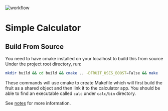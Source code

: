 ![workflow](https://github.com/Hugozys/calc/workflows/calc-ci/badge.svg)

# Simple Calculator

## Build From Source

You need to have cmake installed on your localhost to build this from source
Under the project root directory, run:

```bash
mkdir build && cd build && cmake .. -DFRUIT_USES_BOOST=False && make
```

These commands will use cmake to create Makefile which will first build the fruit as a shared object and then link it to the calculator app.
You should be able to find an executable called `calc` under `calc/bin` directory.

See [notes](./notes.md) for more information.
